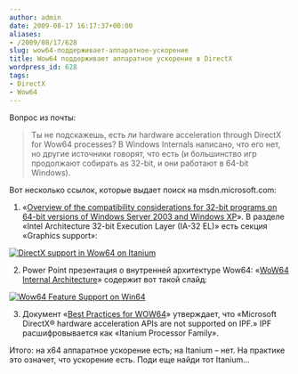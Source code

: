 ```yaml
---
author: admin
date: 2009-08-17 16:17:37+00:00
aliases:
- /2009/08/17/628
slug: wow64-поддерживает-аппаратное-ускорение
title: Wow64 поддерживает аппаратное ускорение в DirectX
wordpress_id: 628
tags:
- DirectX
- Wow64
---
```


Вопрос из почты:

> Ты не подскажешь, есть ли hardware acceleration through DirectX for Wow64 processes? В Windows Internals написано, что его нет, но другие источники говорят, что есть (и большинство игр продолжают собирать as 32-bit, и они работают в 64-bit Windows).

Вот несколько ссылок, которые выдает поиск на msdn.microsoft.com:

  1. «[Overview of the compatibility considerations for 32-bit programs on 64-bit versions of Windows Server 2003 and Windows XP](http://support.microsoft.com/kb/896456)». В разделе «Intel Architecture 32-bit Execution Layer (IA-32 EL)» есть секция «Graphics support»:

[![DirectX support in Wow64 on Itanium](/2009/08/wow64_d3d.png)](/2009/08/wow64_d3d.png)

  2. Power Point презентация о внутренней архитектуре Wow64: «[WoW64 Internal Architecture](http://download.microsoft.com/download/3/a/9/3a9ad58f-5634-4cdd-8528-c78754d712e8/28-DW04040_WINHEC2004.ppt)» содержит вот такой слайд:

[![Wow64 Feature Support on Win64](/2009/08/wow64_feature_support.png)](/2009/08/wow64_feature_support.png)

  3. Документ «[Best Practices for WOW64](http://download.microsoft.com/download/a/f/7/af7777e5-7dcd-4800-8a0a-b18336565f5b/wow64_bestprac.docx)» утверждает, что «Microsoft DirectX® hardware acceleration APIs are not supported on IPF.» IPF раcшифровывается как «Itanium Processor Family».

Итого: на x64 аппаратное ускорение есть; на Itanium – нет. На практике это означет, что ускорение есть. Поди еще найди тот Itanium...
